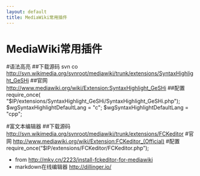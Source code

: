```yaml
---
layout: default
title: MediaWiki常用插件
---
```

# MediaWiki常用插件

#语法高亮
##下载源码
svn co http://svn.wikimedia.org/svnroot/mediawiki/trunk/extensions/SyntaxHighlight_GeSHi
##官网
http://www.mediawiki.org/wiki/Extension:SyntaxHighlight_GeSHi
##配置
require_once( "$IP/extensions/SyntaxHighlight_GeSHi/SyntaxHighlight_GeSHi.php");
$wgSyntaxHighlightDefaultLang = "c";
$wgSyntaxHighlightDefaultLang = "cpp";

#富文本编辑器
##下载源码
http://svn.wikimedia.org/svnroot/mediawiki/trunk/extensions/FCKeditor
#官网
http://www.mediawiki.org/wiki/Extension:FCKeditor_(Official)
#配置
require_once(“$IP/extensions/FCKeditor/FCKeditor.php”);

* from http://mkv.cn/2223/install-fckeditor-for-mediawiki
* markdown在线编辑器 http://dillinger.io/